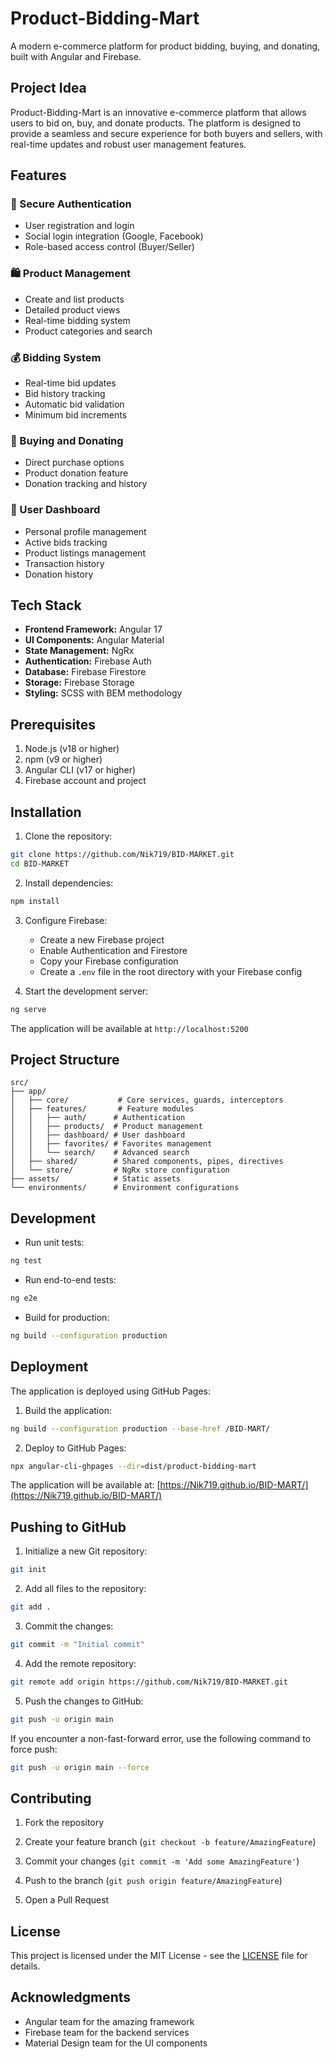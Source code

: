# Product-Bidding-Mart

A modern e-commerce platform for product bidding, buying, and donating, built with Angular and Firebase.

## Project Idea

Product-Bidding-Mart is an innovative e-commerce platform that allows users to bid on, buy, and donate products. The platform is designed to provide a seamless and secure experience for both buyers and sellers, with real-time updates and robust user management features.

## Features

### 🔐 Secure Authentication

- User registration and login
- Social login integration (Google, Facebook)
- Role-based access control (Buyer/Seller)

### 🛍️ Product Management

- Create and list products
- Detailed product views
- Real-time bidding system
- Product categories and search

### 💰 Bidding System

- Real-time bid updates
- Bid history tracking
- Automatic bid validation
- Minimum bid increments

### 🛒 Buying and Donating

- Direct purchase options
- Product donation feature
- Donation tracking and history

### 👥 User Dashboard

- Personal profile management
- Active bids tracking
- Product listings management
- Transaction history
- Donation history

## Tech Stack

- **Frontend Framework:** Angular 17
- **UI Components:** Angular Material
- **State Management:** NgRx
- **Authentication:** Firebase Auth
- **Database:** Firebase Firestore
- **Storage:** Firebase Storage
- **Styling:** SCSS with BEM methodology

## Prerequisites

1. Node.js (v18 or higher)
2. npm (v9 or higher)
3. Angular CLI (v17 or higher)
4. Firebase account and project

## Installation

1. Clone the repository:

```bash
git clone https://github.com/Nik719/BID-MARKET.git
cd BID-MARKET
```

2. Install dependencies:

```bash
npm install
```

3. Configure Firebase:
   - Create a new Firebase project
   - Enable Authentication and Firestore
   - Copy your Firebase configuration
   - Create a `.env` file in the root directory with your Firebase config

4. Start the development server:

```bash
ng serve
```

The application will be available at `http://localhost:5200`

## Project Structure

```
src/
├── app/
│   ├── core/           # Core services, guards, interceptors
│   ├── features/       # Feature modules
│   │   ├── auth/      # Authentication
│   │   ├── products/  # Product management
│   │   ├── dashboard/ # User dashboard
│   │   ├── favorites/ # Favorites management
│   │   └── search/    # Advanced search
│   ├── shared/        # Shared components, pipes, directives
│   └── store/         # NgRx store configuration
├── assets/            # Static assets
└── environments/      # Environment configurations
```

## Development

- Run unit tests:

```bash
ng test
```

- Run end-to-end tests:

```bash
ng e2e
```

- Build for production:

```bash
ng build --configuration production
```

## Deployment

The application is deployed using GitHub Pages:

1. Build the application:

```bash
ng build --configuration production --base-href /BID-MART/
```

2. Deploy to GitHub Pages:

```bash
npx angular-cli-ghpages --dir=dist/product-bidding-mart
```

The application will be available at: [https://Nik719.github.io/BID-MART/](https://Nik719.github.io/BID-MART/)

## Pushing to GitHub

1. Initialize a new Git repository:

```bash
git init
```

2. Add all files to the repository:

```bash
git add .
```

3. Commit the changes:

```bash
git commit -m "Initial commit"
```

4. Add the remote repository:

```bash
git remote add origin https://github.com/Nik719/BID-MARKET.git
```

5. Push the changes to GitHub:

```bash
git push -u origin main
```

If you encounter a non-fast-forward error, use the following command to force push:

```bash
git push -u origin main --force
```

## Contributing

1. Fork the repository

2. Create your feature branch (`git checkout -b feature/AmazingFeature`)

3. Commit your changes (`git commit -m 'Add some AmazingFeature'`)

4. Push to the branch (`git push origin feature/AmazingFeature`)

5. Open a Pull Request

## License

This project is licensed under the MIT License - see the [LICENSE](LICENSE) file for details.

## Acknowledgments

- Angular team for the amazing framework
- Firebase team for the backend services
- Material Design team for the UI components

